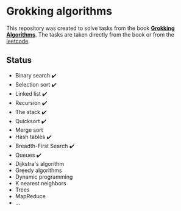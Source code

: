 # Grokking algorithms

This repository was created to solve tasks from the book **[Grokking Algorithms](https://www.manning.com/books/grokking-algorithms)**. The tasks are taken directly from the book or from the [leetcode](https://leetcode.com/).

## Status
- Binary search :heavy_check_mark:
- Selection sort :heavy_check_mark:
- Linked list :heavy_check_mark:
- Recursion :heavy_check_mark:
- The stack :heavy_check_mark:
- Quicksort :heavy_check_mark:
- Merge sort
- Hash tables :heavy_check_mark:
- Breadth-First Search :heavy_check_mark:
- Queues :heavy_check_mark:
- Dijkstra's algorithm
- Greedy algorithms
- Dynamic programming
- K nearest neighbors
- Trees
- MapReduce
- ...
